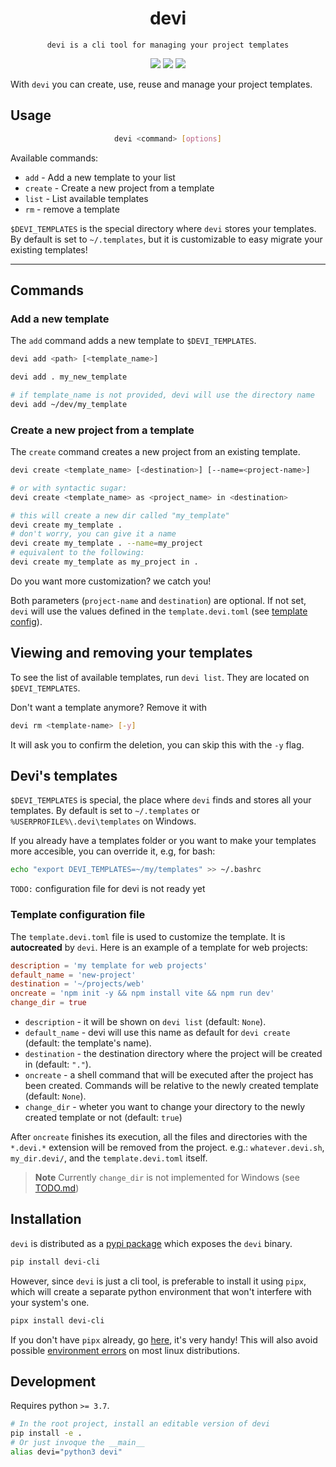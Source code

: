 <p align="center">
    <h1 align="center">devi</h1>
</p>
<p align="center">
  <code>devi is a cli tool for managing your project templates</code>
</p>

<p align="center">
<img src="https://img.shields.io/badge/pipx%20install-devi--cli-blue"/>
<img src="https://shields.io/pypi/v/devi-cli"/>
<img src="https://shields.io/pypi/l/devi-cli"/>
</p>

With `devi` you can create, use, reuse and manage your project templates.

## Usage

<div align="justify">
<div align="center">

```bash
devi <command> [options]
```

</div>
</div>

Available commands:

- `add` - Add a new template to your list
- `create` - Create a new project from a template
- `list` - List available templates
- `rm` - remove a template

`$DEVI_TEMPLATES` is the special directory where `devi` stores your templates.
By default is set to `~/.templates`, but it is customizable to easy migrate
your existing templates!

---

## Commands

<!-- here might be a showcase video -->

### Add a new template

The `add` command adds a new template to `$DEVI_TEMPLATES`.

```bash
devi add <path> [<template_name>]
```

```bash
devi add . my_new_template

# if template_name is not provided, devi will use the directory name
devi add ~/dev/my_template
```

### Create a new project from a template

The `create` command creates a new project from an existing template.

<!-- Aliases: `new`, `n`-->

```bash
devi create <template_name> [<destination>] [--name=<project-name>]

# or with syntactic sugar:
devi create <template_name> as <project_name> in <destination>
```
```bash
# this will create a new dir called "my_template"
devi create my_template .
# don't worry, you can give it a name
devi create my_template . --name=my_project
# equivalent to the following:
devi create my_template as my_project in .
```

Do you want more customization? we catch you!

Both parameters (`project-name` and `destination`) are optional. If not set,
`devi` will use the values defined in the `template.devi.toml` (see
[template config](#template-configuration-file)).

## Viewing and removing your templates

To see the list of available templates, run `devi list`. They are located on
`$DEVI_TEMPLATES`.

Don't want a template anymore? Remove it with

```bash
devi rm <template-name> [-y]
```

It will ask you to confirm the deletion, you can skip this with the `-y` flag.

## Devi's templates

`$DEVI_TEMPLATES` is special, the place where `devi` finds and stores all your
templates. By default is set to `~/.templates` or
`%USERPROFILE%\.devi\templates` on Windows.

If you already have a templates folder or you want to make your templates more
accesible, you can override it, e.g, for bash:

```bash
echo "export DEVI_TEMPLATES=~/my/templates" >> ~/.bashrc
```

`TODO:` configuration file for devi is not ready yet

### Template configuration file

The `template.devi.toml` file is used to customize the template. It is
**autocreated** by `devi`. Here is an example of a template for web projects:

```toml
description = 'my template for web projects'
default_name = 'new-project'
destination = '~/projects/web'
oncreate = 'npm init -y && npm install vite && npm run dev'
change_dir = true
```

- `description` - it will be shown on `devi list` (default: `None`).
- `default_name` - devi will use this name as default for `devi create`
  (default: the template's name).
- `destination` - the destination directory where the project will be created in
  (default: `"."`).
- `oncreate` - a shell command that will be executed after the project has been
  created. Commands will be relative to the newly created template
  (default: `None`).
- `change_dir` - wheter you want to change your directory to the newly created
  template or not (default: `true`)

After `oncreate` finishes its execution, all the files and directories with the
`*.devi.*` extension will be removed from the project. e.g.:
`whatever.devi.sh`, `my_dir.devi/`, and the `template.devi.toml` itself.

> **Note**
> Currently `change_dir` is not implemented for Windows (see [TODO.md](./TODO.md))

## Installation

`devi` is distributed as a [pypi package](https://pypi.org/project/devi-cli/)
which exposes the `devi` binary.

```bash
pip install devi-cli
```

However, since `devi` is just a cli tool, is preferable to install it using
`pipx`, which will create a separate python environment that won't interfere
with your system's one.

```bash
pipx install devi-cli
```

If you don't have `pipx` already, go [here](https://pypa.github.io/pipx/), it's
very handy! This will also avoid possible [environment errors](https://github.com/python/cpython/issues/102134) on most linux distributions.

## Development

Requires python `>= 3.7`.

```bash
# In the root project, install an editable version of devi
pip install -e .
# Or just invoque the __main__
alias devi="python3 devi"
```
